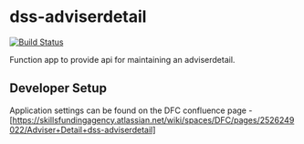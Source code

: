 # dss-adviserdetail

[![Build Status](https://sfa-gov-uk.visualstudio.com/CDS%202.0/_apis/build/status/Yaml/dss-adviserdetail?repoName=SkillsFundingAgency%2Fdss-adviserdetails&branchName=master-v2)](https://sfa-gov-uk.visualstudio.com/CDS%202.0/_build/latest?definitionId=1454&repoName=SkillsFundingAgency%2Fdss-adviserdetails&branchName=master-v2)

Function app to provide api for maintaining an adviserdetail.

## Developer Setup

Application settings can be found on the DFC confluence page - [https://skillsfundingagency.atlassian.net/wiki/spaces/DFC/pages/2526249022/Adviser+Detail+dss-adviserdetail]
